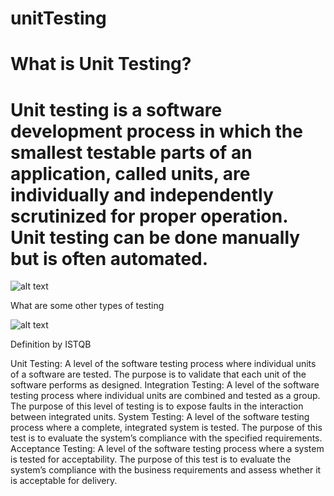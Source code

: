# unitTesting
# What is Unit Testing? 
# Unit testing is a software development process in which the smallest testable parts of an application, called units, are individually and independently scrutinized for proper operation. Unit testing can be done manually but is often automated.
![alt text](https://4.bp.blogspot.com/-SmAMqZoXjEw/WqBP7cuHMYI/AAAAAAAAAiU/_KM6f3LUWeQGsDVvMlvEytdQGYPNhYUEQCLcBGAs/s1600/unit%2Btesting.jpg)

What are some other types of testing

![alt text](http://softwaretestingfundamentals.com/wp-content/uploads/2010/12/integrationtesting.jpg)

Definition by ISTQB

Unit Testing: A level of the software testing process where individual units of a software are tested. The purpose is to validate that each unit of the software performs as designed.
Integration Testing: A level of the software testing process where individual units are combined and tested as a group. The purpose of this level of testing is to expose faults in the interaction between integrated units.
System Testing:	A level of the software testing process where a complete, integrated system is tested. The purpose of this test is to evaluate the system’s compliance with the specified requirements.
Acceptance Testing:	A level of the software testing process where a system is tested for acceptability. The purpose of this test is to evaluate the system’s compliance with the business requirements and assess whether it is acceptable for delivery.
